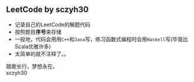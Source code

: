 ## LeetCode by sczyh30

- 记录自己的LeetCode的解题代码
- 按照题目**序号**来存储
- 一般地，代码会用用`C++`和`Java`写，练习函数式编程时会用`Haskell`写(毕竟比Scala优雅许多)
- 太简单的就不注释了。。

踏歌长行，梦想永在。  
sczyh30
